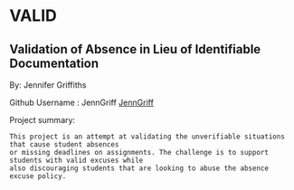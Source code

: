 # VALID

## Validation of Absence in Lieu of Identifiable Documentation

By: Jennifer Griffiths

Github Username : JennGriff
[JennGriff](https://github.com/JennGriff)

Project summary:

	This project is an attempt at validating the unverifiable situations that cause student absences 
	or missing deadlines on assignments. The challenge is to support students with valid excuses while 
	also discouraging students that are looking to abuse the absence excuse policy. 


